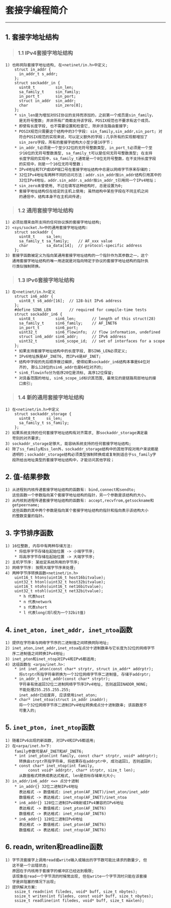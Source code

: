 # **套接字编程简介**
***

## **1. 套接字地址结构**
> ### **1.1 IPv4套接字地址结构**
    1) 也称网际套接字地址结构, 在<netinet/in.h>中定义;
        struct in_addr {
          in_addr_t s_addr;
        };
        struct sockaddr_in {
          uint8_t         sin_len;
          sa_family_t     sin_family;
          in_port_t       sin_port;
          struct in_addr  sin_addr;
          char            sin_zero[8];
        };
        * sin_len是为增加对OSI协议的支持而添加的，之前第一个成员是sin_family，
          是无符号整数; 并非所有厂商都支持该字段，POSIX规范也不要求有这个成员。
        * 即使有长度字段, 也不需要设置和检查它, 除非涉及路由套接字;
        * POSIX规范只需要这个结构中的3个字段: sin_family,sin_addr,sin_port; 对
          符合POSIX规范的实现来说，可以定义额外的字段；几乎所有的实现都增加了
          sin_zero字段，所有的套接字结构大小至少是16字节；
        * in_addr_t必须是一个至少32位的无符号整数类型, in_port_t必须是一个至
          少16位的无符号整数类型, sa_family_t可以是任何无符号整数类型; 在支持
          长度字段的实现中，sa_family_t通常是一个8位无符号整数，在不支持长度字段
          的实现中，则是一个16位无符号整数；
        * IPv4地址和TCP或UDP端口号在套接字地址结构中总是以网络字节序来存储的；
        * 32位IPv4地址有两种不同的访问方法：addr.sin_addr按in_addr结构引用其中的
          32位IPv4地址，addr.sin_addr.s_addr按in_addr_t引用同一个IPv4地址；
        * sin_zero未曾使用, 不过在填写这种结构时, 总是设置为0;
        * 套接字地址结构仅在给定的主机上使用; 虽然结构中某些字段在不同主机之间
          的通信中，结构本身不在主机间传递;
> ### **1.2 通用套接字地址结构**
    1) 必须处理来自所支持的任何协议族的套接字地址结构;
    2) <sys/socket.h>中的通用套接字地址结构:
        struct sockaddr {
          uint8_t     sa_len;
          sa_family_t sa_family;    // AF_xxx value
          char        sa_data[14];  // protocol-specific address
        };
    3) 套接字函数被定义为指向某通用套接字地址结构的一个指针作为其参数之一，这个
       通用套接字地址结构的唯一用途就是对指向特定于协议的套接字地址结构的指针执
       行类似强制转换。
> ### **1.3 IPv6套接字地址结构**
    1) 在<netinet/in.h>定义
        struct in6_addr {
          uint8_t s6_addr[16];  // 128-bit IPv6 address
        };
        #define SIN6_LEN        // required for compile-time tests
        struct sockaddr_in6 {
          uint8_t         sin6_len;       // length of this struct(28)
          sa_family_t     sin6_family;    // AF_INET6
          in_port_t       sin6_port;
          uint32_t        sin6_flowinfo;  // flow information, undefined
          struct in6_addr sin6_addr;      // IPv6 address
          uint32_t        sin6_scope_id;  // set of interfaces for a scope
        };
        * 如果支持套接字地址结构中的长度字段, 那SIN6_LEN必须定义;
        * IPv6地址族是AF_INET6, 而IPv4是AF_INET;
        * 结构中字段的先后顺序做过编排, 使得如果sockaddr_in6结构本事是64位对
          齐的, 那么128位的sin6_addr也是64位对齐的;
        * sin6_flowinfo分为低序20位是流标, 高序12位保留;
        * 对具备范围的地址, sin6_scope_id标识其范围, 最常见的是链路局部地址的接
          口索引;
> ### **1.4 新的通用套接字地址结构**
    1) 在<netinet/in.h>中定义
        struct sockaddr_storage {
          uint8_t     ss_len;
          sa_family_t ss_family;
        };
    2) 如果系统支持的任何套接字地址结构有对齐需求, 那sockaddr_storage满足最
       苛刻的对齐要求;
    3) sockaddr_storage足够大, 能容纳系统支持的任何套接字地址结构;
    4) 除了ss_family和ss_len外，sockaddr_storage结构中的其他字段对用户来说都是
       透明的；sockaddr_storage结构必须类型强制转换成或复制到适合于ss_family字
       段所给出地址类型的套接字地址结构中，才能访问其他字段；

## **2. 值-结果参数**
    1) 从进程到内核传递套接字地址结构的函数有: bind,connect和sendto;
       这些函数一个参数指向某个套接字地址结构的指针，另一个参数是该结构的大小。
    2) 从内核到进程传递套接字地址结构的函数有: accept,recvfrom,getsockname和
       getpeername;
       这些函数的其中两个参数是指向某个套接字地址结构的指针和指向表示该结构大小
       的整数变量的指针。

## **3. 字节排序函数**
    1) 16位整数, 内存中有两种存储方法:
        * 将低序字节存储在起始位置 -> 小端字节序;
        * 将高序字节存储在起始位置 -> 大端字节序;
    2) 主机字节序: 某给定系统所用的字节序;
    3) 网络字节序: 按照大端字节序来处理;
    4) 两种字节序转换函数<netinet/in.h>
        uint16_t htons(uint16_t host16bitvalue);
        uint32_t htonl(uint32_t host32bitvalue);
        uint16_t ntohs(uint16_t net16bitvalue);
        uint32_t ntohl(uint32_t net32bitvalue);
          * h 代表host
          * n 代表network
          * s 代表short
          * l 代表long(将l视为一个32bit值)


## **4. `inet_aton, inet_addr, inet_ntoa`函数**
    1) 提供在字符串与网络字节序的二进制值之间转换网际地址;
    2) inet_aton,inet_addr,inet_ntoa在点分十进制数串与它长度为32位的网络字节
       序二进制值之间转换IPv4地址;
    3) inet_pton和inet_ntop对IPv4和IPv6都适用;
    4) 这组函数在 <arpa/inet.h>:
        * int inet_aton(const char* strptr, struct in_addr* addrptr);
          将strptr所指字符串转换为一个32位网络字节序二进制值, 存储于addrptr;
        * in_addr_t inet_addr(const char* strptr);
          字符串有效返回32位二进制网络字节序IPv4地址, 否则返回INADDR_NONE;
          不能处理255.255.255.255;
          inet_addr已经废弃, 应该使用inet_aton;
        * char* inet_ntoa(struct in_addr inaddr);
          将一个32位网络字节序二进制IPv4地址转换成点分十进制数串; 该函数是不
          可重入的;


## **5. `inet_pton, inet_ntop`函数**
    1) 随着IPv6出现的新函数, 对IPv4和IPv6都适用;
    2) 在<arpa/inet.h>下:
        family参数可是AF_INET和AF_INET6;
        * int inet_pton(int family, const char* strptr, void* addrptr);
          转换由strptr所指字符串, 将结果存在addrptr中, 成功返回1, 否则返回0;
        * const char* inet_ntop(int family,
              const void* addrptr, char* strptr, size_t len);
          从数值格式转换成表达式格式, len是目标存储单元大小;
    3) in_addr/in6_addr <=> 点分十进制
        * in_addr{} 32位二进制IPv4地址
          表达格式 -> 数值格式: inet_pton(AF_INET)/inet_aton/inet_addr
          数值格式 -> 表达格式: inet_ntop(AF_INET)/inet_ntoa
        * in6_addr{} 128位二进制IPv4映射或IPv4兼容的IPv6地址
          表达格式 -> 数值格式: inet_pton(AF_INET6)
          数值格式 -> 表达格式: inet_ntop(AF_INET6)
        * in6_addr{} 128位二进制IPv6地址
          表达格式 -> 数值格式: inet_pton(AF_INET6)
          数值格式 -> 表达格式: inet_ntop(AF_INET6)


## **6. readn, writen和readline函数**
    1) 字节流套接字上调用read或write输入或输出的字节数可能比请求的数量少, 但
       这不是一个出错状态;
       原因在于内核用于套接字的缓冲区已经达到极限;
       该现象在read一个字节流的时候常出现, 但在write一个字节流时只能在该套接
       字是非阻塞的情况下出现;
    2) 提供解决方案:
        ssize_t readn(int filedes, void* buff, size_t nbytes);
        ssize_t writen(int filedes, const void* buff, size_t nbytes);
        ssize_t readline(int filedes, void* buff, size_t maxlen);

